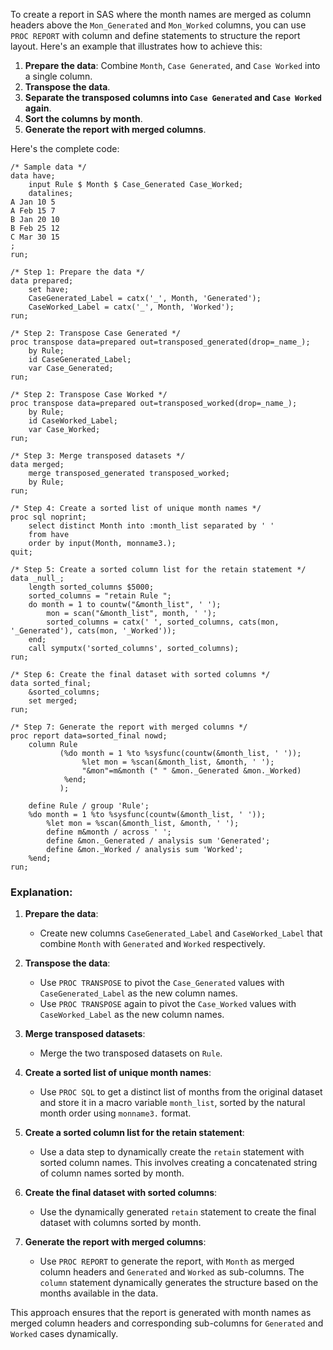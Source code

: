 To create a report in SAS where the month names are merged as column headers above the `Mon_Generated` and `Mon_Worked` columns, you can use `PROC REPORT` with column and define statements to structure the report layout. Here's an example that illustrates how to achieve this:

1. **Prepare the data**: Combine `Month`, `Case Generated`, and `Case Worked` into a single column.
2. **Transpose the data**.
3. **Separate the transposed columns into `Case Generated` and `Case Worked` again**.
4. **Sort the columns by month**.
5. **Generate the report with merged columns**.

Here's the complete code:

```sas
/* Sample data */
data have;
    input Rule $ Month $ Case_Generated Case_Worked;
    datalines;
A Jan 10 5
A Feb 15 7
B Jan 20 10
B Feb 25 12
C Mar 30 15
;
run;

/* Step 1: Prepare the data */
data prepared;
    set have;
    CaseGenerated_Label = catx('_', Month, 'Generated');
    CaseWorked_Label = catx('_', Month, 'Worked');
run;

/* Step 2: Transpose Case Generated */
proc transpose data=prepared out=transposed_generated(drop=_name_);
    by Rule;
    id CaseGenerated_Label;
    var Case_Generated;
run;

/* Step 2: Transpose Case Worked */
proc transpose data=prepared out=transposed_worked(drop=_name_);
    by Rule;
    id CaseWorked_Label;
    var Case_Worked;
run;

/* Step 3: Merge transposed datasets */
data merged;
    merge transposed_generated transposed_worked;
    by Rule;
run;

/* Step 4: Create a sorted list of unique month names */
proc sql noprint;
    select distinct Month into :month_list separated by ' '
    from have
    order by input(Month, monname3.);
quit;

/* Step 5: Create a sorted column list for the retain statement */
data _null_;
    length sorted_columns $5000;
    sorted_columns = "retain Rule ";
    do month = 1 to countw("&month_list", ' ');
        mon = scan("&month_list", month, ' ');
        sorted_columns = catx(' ', sorted_columns, cats(mon, '_Generated'), cats(mon, '_Worked'));
    end;
    call symputx('sorted_columns', sorted_columns);
run;

/* Step 6: Create the final dataset with sorted columns */
data sorted_final;
    &sorted_columns;
    set merged;
run;

/* Step 7: Generate the report with merged columns */
proc report data=sorted_final nowd;
    column Rule
           (%do month = 1 %to %sysfunc(countw(&month_list, ' '));
                %let mon = %scan(&month_list, &month, ' ');
                "&mon"=m&month (" " &mon._Generated &mon._Worked)
            %end;
           );
    
    define Rule / group 'Rule';
    %do month = 1 %to %sysfunc(countw(&month_list, ' '));
        %let mon = %scan(&month_list, &month, ' ');
        define m&month / across ' ';
        define &mon._Generated / analysis sum 'Generated';
        define &mon._Worked / analysis sum 'Worked';
    %end;
run;
```

### Explanation:

1. **Prepare the data**:
    - Create new columns `CaseGenerated_Label` and `CaseWorked_Label` that combine `Month` with `Generated` and `Worked` respectively.

2. **Transpose the data**:
    - Use `PROC TRANSPOSE` to pivot the `Case_Generated` values with `CaseGenerated_Label` as the new column names.
    - Use `PROC TRANSPOSE` again to pivot the `Case_Worked` values with `CaseWorked_Label` as the new column names.

3. **Merge transposed datasets**:
    - Merge the two transposed datasets on `Rule`.

4. **Create a sorted list of unique month names**:
    - Use `PROC SQL` to get a distinct list of months from the original dataset and store it in a macro variable `month_list`, sorted by the natural month order using `monname3.` format.

5. **Create a sorted column list for the retain statement**:
    - Use a data step to dynamically create the `retain` statement with sorted column names. This involves creating a concatenated string of column names sorted by month.

6. **Create the final dataset with sorted columns**:
    - Use the dynamically generated `retain` statement to create the final dataset with columns sorted by month.

7. **Generate the report with merged columns**:
    - Use `PROC REPORT` to generate the report, with `Month` as merged column headers and `Generated` and `Worked` as sub-columns. The `column` statement dynamically generates the structure based on the months available in the data.

This approach ensures that the report is generated with month names as merged column headers and corresponding sub-columns for `Generated` and `Worked` cases dynamically.
